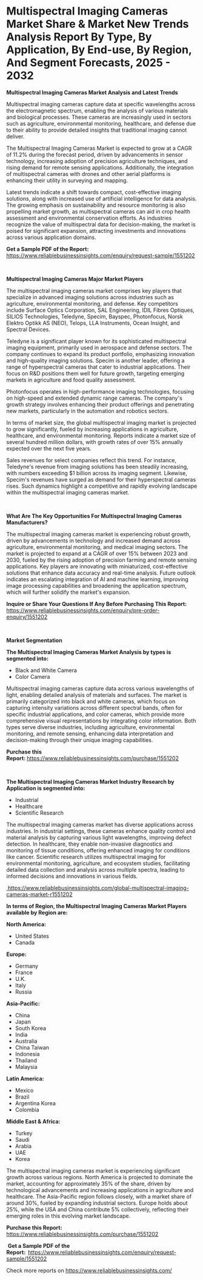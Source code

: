 <p><h1>Multispectral Imaging Cameras Market Share & Market New Trends Analysis Report By Type, By Application, By End-use, By Region, And Segment Forecasts, 2025 - 2032</h1></p><p><strong>Multispectral Imaging Cameras Market Analysis and Latest Trends</strong></p>
<p><p>Multispectral imaging cameras capture data at specific wavelengths across the electromagnetic spectrum, enabling the analysis of various materials and biological processes. These cameras are increasingly used in sectors such as agriculture, environmental monitoring, healthcare, and defense due to their ability to provide detailed insights that traditional imaging cannot deliver. </p><p>The Multispectral Imaging Cameras Market is expected to grow at a CAGR of 11.2% during the forecast period, driven by advancements in sensor technology, increasing adoption of precision agriculture techniques, and rising demand for remote sensing applications. Additionally, the integration of multispectral cameras with drones and other aerial platforms is enhancing their utility in surveying and mapping. </p><p>Latest trends indicate a shift towards compact, cost-effective imaging solutions, along with increased use of artificial intelligence for data analysis. The growing emphasis on sustainability and resource monitoring is also propelling market growth, as multispectral cameras can aid in crop health assessment and environmental conservation efforts. As industries recognize the value of multispectral data for decision-making, the market is poised for significant expansion, attracting investments and innovations across various application domains.</p></p>
<p><strong>Get a Sample PDF of the Report:&nbsp;</strong> <a href="https://www.reliablebusinessinsights.com/enquiry/request-sample/1551202?utm_campaign=1106&utm_medium=2&utm_source=Github&utm_content=ia&utm_term=27022025&utm_id=multispectral-imaging-cameras">https://www.reliablebusinessinsights.com/enquiry/request-sample/1551202</a></p>
<p>&nbsp;</p>
<p><strong>Multispectral Imaging Cameras Major Market Players</strong></p>
<p><p>The multispectral imaging cameras market comprises key players that specialize in advanced imaging solutions across industries such as agriculture, environmental monitoring, and defense. Key competitors include Surface Optics Corporation, SAL Engineering, IDIL Fibres Optiques, SILIOS Technologies, Teledyne, Specim, Bayspec, Photonfocus, Norsk Elektro Optikk AS (NEO), Telops, LLA Instruments, Ocean Insight, and Spectral Devices.</p><p>Teledyne is a significant player known for its sophisticated multispectral imaging equipment, primarily used in aerospace and defense sectors. The company continues to expand its product portfolio, emphasizing innovation and high-quality imaging solutions. Specim is another leader, offering a range of hyperspectral cameras that cater to industrial applications. Their focus on R&D positions them well for future growth, targeting emerging markets in agriculture and food quality assessment.</p><p>Photonfocus operates in high-performance imaging technologies, focusing on high-speed and extended dynamic range cameras. The company's growth strategy involves enhancing their product offerings and penetrating new markets, particularly in the automation and robotics sectors.</p><p>In terms of market size, the global multispectral imaging market is projected to grow significantly, fueled by increasing applications in agriculture, healthcare, and environmental monitoring. Reports indicate a market size of several hundred million dollars, with growth rates of over 15% annually expected over the next five years.</p><p>Sales revenues for select companies reflect this trend. For instance, Teledyne's revenue from imaging solutions has been steadily increasing, with numbers exceeding $1 billion across its imaging segment. Likewise, Specim's revenues have surged as demand for their hyperspectral cameras rises. Such dynamics highlight a competitive and rapidly evolving landscape within the multispectral imaging cameras market.</p></p>
<p>&nbsp;</p>
<p><strong>What Are The Key Opportunities For Multispectral Imaging Cameras Manufacturers?</strong></p>
<p><p>The multispectral imaging cameras market is experiencing robust growth, driven by advancements in technology and increased demand across agriculture, environmental monitoring, and medical imaging sectors. The market is projected to expand at a CAGR of over 15% between 2023 and 2030, fueled by the rising adoption of precision farming and remote sensing applications. Key players are innovating with miniaturized, cost-effective solutions that enhance data accuracy and real-time analysis. Future outlook indicates an escalating integration of AI and machine learning, improving image processing capabilities and broadening the application spectrum, which will further solidify the market's expansion.</p></p>
<p><strong>Inquire or Share Your Questions If Any Before Purchasing This Report:</strong> <a href="https://www.reliablebusinessinsights.com/enquiry/pre-order-enquiry/1551202?utm_campaign=1106&utm_medium=2&utm_source=Github&utm_content=ia&utm_term=27022025&utm_id=multispectral-imaging-cameras">https://www.reliablebusinessinsights.com/enquiry/pre-order-enquiry/1551202</a></p>
<p>&nbsp;</p>
<p><strong>Market Segmentation</strong></p>
<p><strong>The Multispectral Imaging Cameras Market Analysis by types is segmented into:</strong></p>
<p><ul><li>Black and White Camera</li><li>Color Camera</li></ul></p>
<p><p>Multispectral imaging cameras capture data across various wavelengths of light, enabling detailed analysis of materials and surfaces. The market is primarily categorized into black and white cameras, which focus on capturing intensity variations across different spectral bands, often for specific industrial applications, and color cameras, which provide more comprehensive visual representations by integrating color information. Both types serve diverse industries, including agriculture, environmental monitoring, and remote sensing, enhancing data interpretation and decision-making through their unique imaging capabilities.</p></p>
<p><strong>Purchase this Report:&nbsp;</strong><a href="https://www.reliablebusinessinsights.com/purchase/1551202?utm_campaign=1106&utm_medium=2&utm_source=Github&utm_content=ia&utm_term=27022025&utm_id=multispectral-imaging-cameras">https://www.reliablebusinessinsights.com/purchase/1551202</a></p>
<p>&nbsp;</p>
<p><strong>The Multispectral Imaging Cameras Market Industry Research by Application is segmented into:</strong></p>
<p><ul><li>Industrial</li><li>Healthcare</li><li>Scientific Research</li></ul></p>
<p><p>The multispectral imaging cameras market has diverse applications across industries. In industrial settings, these cameras enhance quality control and material analysis by capturing various light wavelengths, improving defect detection. In healthcare, they enable non-invasive diagnostics and monitoring of tissue conditions, offering enhanced imaging for conditions like cancer. Scientific research utilizes multispectral imaging for environmental monitoring, agriculture, and ecosystem studies, facilitating detailed data collection and analysis across multiple spectra, leading to informed decisions and innovations in various fields.</p></p>
<p><a href="https://www.reliablebusinessinsights.com/global-multispectral-imaging-cameras-market-r1551202?utm_campaign=1106&utm_medium=2&utm_source=Github&utm_content=ia&utm_term=27022025&utm_id=multispectral-imaging-cameras">&nbsp;https://www.reliablebusinessinsights.com/global-multispectral-imaging-cameras-market-r1551202</a></p>
<p><strong>In terms of Region, the Multispectral Imaging Cameras Market Players available by Region are:</strong></p>
<p>
    <p> <strong> North America: </strong>
        <ul>
            <li>United States</li>
            <li>Canada</li>
        </ul>
        </p> 
    <p> <strong> Europe: </strong>
        <ul>
            <li>Germany</li>
            <li>France</li>
            <li>U.K.</li>
            <li>Italy</li>
            <li>Russia</li>
        </ul>
        </p> 
    <p> <strong> Asia-Pacific: </strong>
        <ul>
            <li>China</li>
            <li>Japan</li>
            <li>South Korea</li>
            <li>India</li>
            <li>Australia</li>
            <li>China Taiwan</li>
            <li>Indonesia</li>
            <li>Thailand</li>
            <li>Malaysia</li>
        </ul>
        </p> 
    <p> <strong> Latin America: </strong>
        <ul>
            <li>Mexico</li>
            <li>Brazil</li>
            <li>Argentina Korea</li>
            <li>Colombia</li>
        </ul>
        </p> 
    <p> <strong> Middle East & Africa: </strong>
        <ul>
            <li>Turkey</li>
            <li>Saudi</li>
            <li>Arabia</li>
            <li>UAE</li>
            <li>Korea</li>
        </ul>
    </p>
    </p>
<p><p>The multispectral imaging cameras market is experiencing significant growth across various regions. North America is projected to dominate the market, accounting for approximately 35% of the share, driven by technological advancements and increasing applications in agriculture and healthcare. The Asia-Pacific region follows closely, with a market share of around 30%, fueled by expanding industrial sectors. Europe holds about 25%, while the USA and China contribute 5% collectively, reflecting their emerging roles in this evolving market landscape.</p></p>
<p><strong>Purchase this Report: </strong><a href="https://www.reliablebusinessinsights.com/purchase/1551202?utm_campaign=1106&utm_medium=2&utm_source=Github&utm_content=ia&utm_term=27022025&utm_id=multispectral-imaging-cameras">https://www.reliablebusinessinsights.com/purchase/1551202</a></p>
<p>&nbsp;<strong>Get a Sample PDF of the Report:&nbsp;&nbsp;</strong><a href="https://www.reliablebusinessinsights.com/enquiry/request-sample/1551202?utm_campaign=1106&utm_medium=2&utm_source=Github&utm_content=ia&utm_term=27022025&utm_id=multispectral-imaging-cameras">https://www.reliablebusinessinsights.com/enquiry/request-sample/1551202</a></p>
<p><strong></strong></p>
<p>Check more reports on <a href="https://www.reliablebusinessinsights.com/?utm_campaign=1106&utm_medium=2&utm_source=Github&utm_content=ia&utm_term=27022025&utm_id=multispectral-imaging-cameras">https://www.reliablebusinessinsights.com/</a></p>